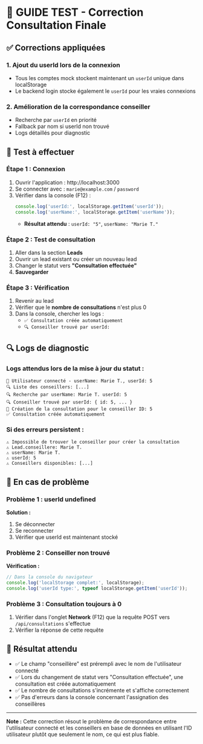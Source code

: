 # 🎯 GUIDE TEST - Correction Consultation Finale

## ✅ Corrections appliquées

### **1. Ajout du userId lors de la connexion**
- Tous les comptes mock stockent maintenant un `userId` unique dans localStorage
- Le backend login stocke également le `userId` pour les vraies connexions

### **2. Amélioration de la correspondance conseiller**
- Recherche par `userId` en priorité
- Fallback par nom si userId non trouvé
- Logs détaillés pour diagnostic

## 🧪 **Test à effectuer**

### **Étape 1 : Connexion**
1. Ouvrir l'application : http://localhost:3000
2. Se connecter avec : `marie@example.com` / `password`
3. Vérifier dans la console (F12) :
   ```javascript
   console.log('userId:', localStorage.getItem('userId'));
   console.log('userName:', localStorage.getItem('userName'));
   ```
   - **Résultat attendu** : `userId: "5"`, `userName: "Marie T."`

### **Étape 2 : Test de consultation**
1. Aller dans la section **Leads**
2. Ouvrir un lead existant ou créer un nouveau lead
3. Changer le statut vers **"Consultation effectuée"**
4. **Sauvegarder**

### **Étape 3 : Vérification**
1. Revenir au lead
2. Vérifier que le **nombre de consultations** n'est plus 0
3. Dans la console, chercher les logs :
   - `✅ Consultation créée automatiquement`
   - `🔍 Conseiller trouvé par userId:`

## 🔍 **Logs de diagnostic**

### **Logs attendus lors de la mise à jour du statut :**
```
👤 Utilisateur connecté - userName: Marie T., userId: 5
🔍 Liste des conseillers: [...]
🔍 Recherche par userName: Marie T. userId: 5
🔍 Conseiller trouvé par userId: { id: 5, ... }
📝 Création de la consultation pour le conseiller ID: 5
✅ Consultation créée automatiquement
```

### **Si des erreurs persistent :**
```
⚠️ Impossible de trouver le conseiller pour créer la consultation
⚠️ Lead.conseillere: Marie T.
⚠️ userName: Marie T.
⚠️ userId: 5
⚠️ Conseillers disponibles: [...]
```

## 🚨 **En cas de problème**

### **Problème 1 : userId undefined**
**Solution :**
1. Se déconnecter
2. Se reconnecter
3. Vérifier que userId est maintenant stocké

### **Problème 2 : Conseiller non trouvé**
**Vérification :**
```javascript
// Dans la console du navigateur
console.log('localStorage complet:', localStorage);
console.log('userId type:', typeof localStorage.getItem('userId'));
```

### **Problème 3 : Consultation toujours à 0**
1. Vérifier dans l'onglet **Network** (F12) que la requête POST vers `/api/consultations` s'effectue
2. Vérifier la réponse de cette requête

## 🎯 **Résultat attendu**

- ✅ Le champ "conseillère" est prérempli avec le nom de l'utilisateur connecté
- ✅ Lors du changement de statut vers "Consultation effectuée", une consultation est créée automatiquement
- ✅ Le nombre de consultations s'incrémente et s'affiche correctement
- ✅ Pas d'erreurs dans la console concernant l'assignation des conseillères

---

**Note :** Cette correction résout le problème de correspondance entre l'utilisateur connecté et les conseillers en base de données en utilisant l'ID utilisateur plutôt que seulement le nom, ce qui est plus fiable.
